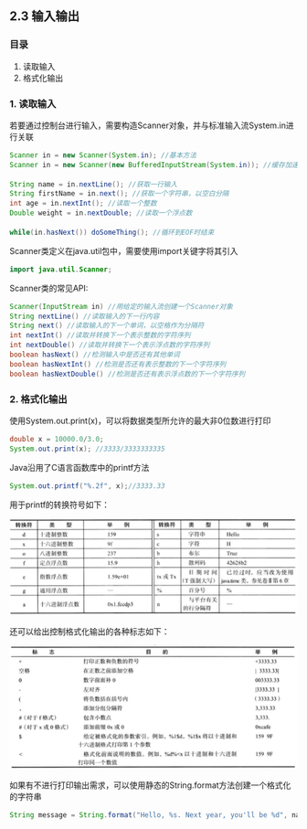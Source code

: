 ## 2.3 输入输出

### 目录

1. 读取输入
2. 格式化输出



### 1. 读取输入

若要通过控制台进行输入，需要构造Scanner对象，并与标准输入流System.in进行关联

```java
Scanner in = new Scanner(System.in); //基本方法
Scanner in = new Scanner(new BufferedInputStream(System.in)); //缓存加速

String name = in.nextLine(); //获取一行输入
String firstName = in.next(); //获取一个字符串，以空白分隔
int age = in.nextInt(); //读取一个整数
Double weight = in.nextDouble; //读取一个浮点数

while(in.hasNext()) doSomeThing(); //循环到EOF时结束
```

Scanner类定义在java.util包中，需要使用import关键字将其引入

```java
import java.util.Scanner;
```

Scanner类的常见API:

```java
Scanner(InputStream in) //用给定的输入流创建一个Scanner对象
String nextLine() //读取输入的下一行内容
String next() //读取输入的下一个单词，以空格作为分隔符
int nextInt() //读取并转换下一个表示整数的字符序列
int nextDouble() //读取并转换下一个表示浮点数的字符序列
boolean hasNext() //检测输入中是否还有其他单词
boolean hasNextInt() //检测是否还有表示整数的下一个字符序列
boolean hasNextDouble() //检测是否还有表示浮点数的下一个字符序列
```



### 2. 格式化输出

使用System.out.print(x)，可以将数据类型所允许的最大非0位数进行打印

```java
double x = 10000.0/3.0;
System.out.print(x); //3333/3333333335
```

Java沿用了C语言函数库中的printf方法

```java
System.out.printf("%.2f", x);//3333.33
```

用于printf的转换符号如下：

![image-20210711153100993](image-20210711153100993.png)

还可以给出控制格式化输出的各种标志如下：

![image-20210711153324213](image-20210711153324213.png)

如果有不进行打印输出需求，可以使用静态的String.format方法创建一个格式化的字符串

```java
String message = String.format("Hello, %s. Next year, you'll be %d", name, age);
```


